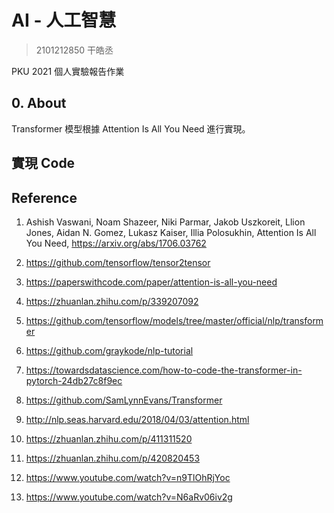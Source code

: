 # AI - 人工智慧

> 2101212850 干皓丞

PKU 2021 個人實驗報告作業

## 0. About

Transformer 模型根據 Attention Is All You Need 進行實現。

## 實現 Code


## Reference

1. Ashish Vaswani, Noam Shazeer, Niki Parmar, Jakob Uszkoreit, Llion Jones, Aidan N. Gomez, Lukasz Kaiser, Illia Polosukhin, Attention Is All You Need, https://arxiv.org/abs/1706.03762

2. https://github.com/tensorflow/tensor2tensor

3. https://paperswithcode.com/paper/attention-is-all-you-need

4. https://zhuanlan.zhihu.com/p/339207092

5. https://github.com/tensorflow/models/tree/master/official/nlp/transformer

6. https://github.com/graykode/nlp-tutorial

7. https://towardsdatascience.com/how-to-code-the-transformer-in-pytorch-24db27c8f9ec

8. https://github.com/SamLynnEvans/Transformer

9. http://nlp.seas.harvard.edu/2018/04/03/attention.html

10. https://zhuanlan.zhihu.com/p/411311520

11. https://zhuanlan.zhihu.com/p/420820453

12. https://www.youtube.com/watch?v=n9TlOhRjYoc

13. https://www.youtube.com/watch?v=N6aRv06iv2g



